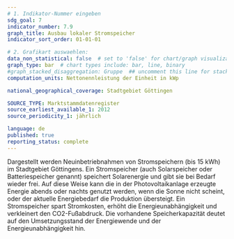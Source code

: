 ```yaml
---
# 1. Indikator-Nummer eingeben 
sdg_goal: 7
indicator_number: 7.9
graph_title: Ausbau lokaler Stromspeicher
indicator_sort_order: 01-01-01

# 2. Grafikart auswaehlen: 
data_non_statistical: false  # set to 'false' for chart/graph visualization 
graph_type: bar  # chart types include: bar, line, binary 
#graph_stacked_disaggregation: Gruppe  ## uncomment this line for stacked bars. eplace 'Geschlecht' with the field of aggregation. 
computation_units: Nettonennleistung der Einheit in kWp

national_geographical_coverage: Stadtgebiet Göttingen

SOURCE_TYPE: Marktstammdatenregister
source_earliest_available_1: 2012
source_periodicity_1: jährlich

language: de   
published: true 
reporting_status: complete
---
```

Dargestellt werden Neuinbetriebnahmen von Stromspeichern (bis 15 kWh) im Stadtgebiet Göttingens. Ein Stromspeicher (auch Solarspeicher oder Batteriespeicher genannt) speichert Solarenergie und gibt sie bei Bedarf wieder frei. Auf diese Weise kann die in der Photovoltaikanlage erzeugte Energie abends oder nachts genutzt werden, wenn die Sonne nicht scheint, oder der aktuelle Energiebedarf die Produktion übersteigt. Ein Stromspeicher spart Stromkosten, erhöht die Energieunabhängigkeit und verkleinert den CO2-Fußabdruck. Die vorhandene Speicherkapazität deutet auf den Umsetzungsstand der Energiewende und der Energieunabhängigkeit hin. 
